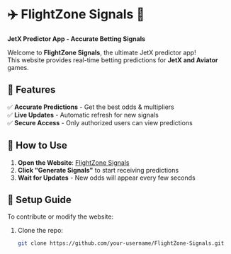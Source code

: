 # ✈️ FlightZone Signals 🚀  
**JetX Predictor App - Accurate Betting Signals**  

Welcome to **FlightZone Signals**, the ultimate JetX predictor app!  
This website provides real-time betting predictions for **JetX and Aviator** games.  

## 🎯 Features  
✅ **Accurate Predictions** - Get the best odds & multipliers  
✅ **Live Updates** - Automatic refresh for new signals  
✅ **Secure Access** - Only authorized users can view predictions  

## 📌 How to Use  
1. **Open the Website**: [FlightZone Signals](https://your-username.github.io/FlightZone-Signals/)  
2. **Click "Generate Signals"** to start receiving predictions  
3. **Wait for Updates** - New odds will appear every few seconds  

## 🔧 Setup Guide  
To contribute or modify the website:  
1. Clone the repo:  
   ```bash
   git clone https://github.com/your-username/FlightZone-Signals.git
